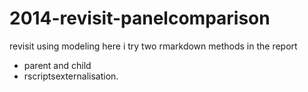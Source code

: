 # 2014-revisit-panelcomparison
revisit using modeling
here i try two rmarkdown methods in the report

* parent and child
* rscriptsexternalisation.
